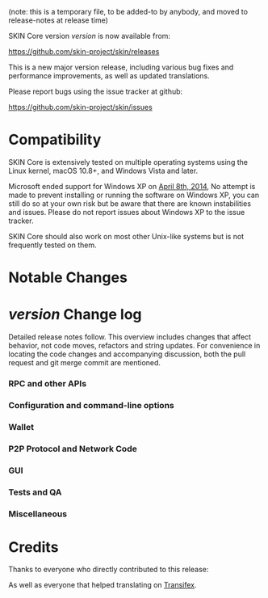 (note: this is a temporary file, to be added-to by anybody, and moved to release-notes at release time)

SKIN Core version *version* is now available from:

  <https://github.com/skin-project/skin/releases>

This is a new major version release, including various bug fixes and
performance improvements, as well as updated translations.

Please report bugs using the issue tracker at github:

  <https://github.com/skin-project/skin/issues>

Compatibility
==============

SKIN Core is extensively tested on multiple operating systems using
the Linux kernel, macOS 10.8+, and Windows Vista and later.

Microsoft ended support for Windows XP on [April 8th, 2014](https://www.microsoft.com/en-us/WindowsForBusiness/end-of-xp-support),
No attempt is made to prevent installing or running the software on Windows XP, you
can still do so at your own risk but be aware that there are known instabilities and issues.
Please do not report issues about Windows XP to the issue tracker.

SKIN Core should also work on most other Unix-like systems but is not
frequently tested on them.

Notable Changes
===============



*version* Change log
=================

Detailed release notes follow. This overview includes changes that affect
behavior, not code moves, refactors and string updates. For convenience in locating
the code changes and accompanying discussion, both the pull request and
git merge commit are mentioned.

### RPC and other APIs


### Configuration and command-line options


### Wallet


### P2P Protocol and Network Code


### GUI


### Tests and QA


### Miscellaneous


Credits
=======

Thanks to everyone who directly contributed to this release:


As well as everyone that helped translating on [Transifex](https://www.transifex.com/projects/p/skin-project-translations/).
